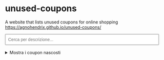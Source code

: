 # unused-coupons
A website that lists unused coupons for online shopping
https://agnohendrix.github.io/unused-coupons/

<!-- Barra di ricerca per filtrare i coupon -->
<input type="text" id="searchBar" placeholder="Cerca per descrizione..." style="width: 100%; padding: 8px; margin-bottom: 16px; font-size: 1em;">

<details>
<summary>Mostra i coupon nascosti</summary>

<div id="couponsList">
    <details>
        <summary><strong>COUPON10</strong></summary>
        <blockquote>
            <strong>Descrizione:</strong> Sconto del 10%<br>
            <strong>Scadenza:</strong> 31/12/2024
        </blockquote>
    </details>

    <details>
        <summary><strong>FREESHIP</strong></summary>
        <blockquote>
            <strong>Descrizione:</strong> Spedizione gratuita<br>
            <strong>Scadenza:</strong> 30/09/2024
        </blockquote>
    </details>

    <details>
        <summary><strong>WELCOME5</strong></summary>
        <blockquote>
            <strong>Descrizione:</strong> 5€ di sconto sul primo ordine<br>
            <strong>Scadenza:</strong> 31/08/2024
        </blockquote>
    </details>
</div>

</details>

<script>
document.getElementById('searchBar').addEventListener('input', function() {
    const filter = this.value.toLowerCase();
    const coupons = document.querySelectorAll('#couponsList details');
    coupons.forEach(coupon => {
        const description = coupon.querySelector('blockquote').innerText.toLowerCase();
        coupon.style.display = description.includes(filter) ? '' : 'none';
    });
});
</script>